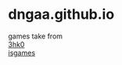 # dngaa.github.io

games take from <br>
[3hk0](https://github.com/3kh0/3kh0.github.io) <br>
[isgames](https://github.com/isgames/isgames.github.io
)

